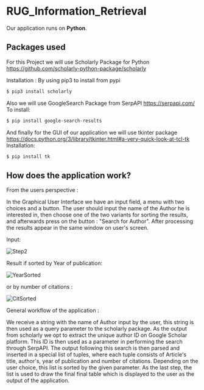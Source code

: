 # RUG_Information_Retrieval

Our application runs on **Python**.

## Packages used

For this Project we will use Scholarly Package for Python
https://github.com/scholarly-python-package/scholarly

Installation :
By using pip3 to install from pypi
```bash
$ pip3 install scholarly
```

Also we will use GoogleSearch Package from SerpAPI https://serpapi.com/
To install:
```bash
$ pip install google-search-results
```

And finally for the GUI of our application we will use tkinter package https://docs.python.org/3/library/tkinter.html#a-very-quick-look-at-tcl-tk
Installation:
```bash
$ pip install tk
```

## How does the application work?

From the users perspective : 

In the Graphical User Interface we have an input field, a menu with two choices and a button.
The user should input the name of the Author he is interested in, then choose one of the two variants for sorting the results, and afterwards press on the button : "Search for Author". After processing the results appear in the same window on user's screen.

Input:

![Step2](https://user-images.githubusercontent.com/61204251/134193130-80bc18b0-928c-4796-949e-c059253c5c4e.png)

Result if sorted by Year of publication:

![YearSorted](https://user-images.githubusercontent.com/61204251/134193305-155c98cd-2318-4b28-910c-ccafcf217cda.png)

or by number of citations :

![CitSorted](https://user-images.githubusercontent.com/61204251/134193343-d92e404e-d496-4fa3-99ea-4f9bc56e46ee.png)

General workflow of the application :

We receive a string with the name of Author input by the user, this string is then used as a query parameter to the scholarly package. As the output from scholarly we opt to extract the unique author ID on Google Scholar platform. This ID is then used as a parameter in performing the search through SerpAPI. The output following this search is then parsed and inserted in a special list of tuples, where each tuple consists of Article's title, author's, year of publication and number of citations. Depending on the user choice, this list is sorted by the given parameter. As the last step, the list is used to draw the final final table which is displayed to the user as the output of the application.
